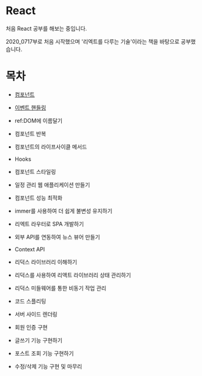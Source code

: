 # React
처음  React 공부를 해보는 중입니다. 

2020_0717부로 처음 시작했으며 '리엑트를 다루는 기술'이라는 책을 바탕으로 공부했습니다.


# 목차
* [컴포넌트](https://github.com/jhoon12/React/tree/master/%EC%BB%B4%ED%8F%AC%EB%84%8C%ED%8A%B8/component)

* [이벤트 핸들링](https://github.com/jhoon12/React_Study/blob/master/%EC%9D%B4%EB%B2%A4%ED%8A%B8%20%ED%95%B8%EB%93%A4%EB%A7%81/event/%EC%9D%B4%EB%B2%A4%ED%8A%B8%20%ED%97%A8%EB%93%A4%EB%A7%81.md)

* ref:DOM에 이름달기

* 컴포넌트 반복

* 컴포넌트의 라이프사이클 메서드

* Hooks

* 컴포넌트 스타일링

* 일정 관리 웹 애플리케이션 만들기

* 컴포넌트 성능 최적화 

* immer를 사용하여 더 쉽게 불변성 유지하기

* 리엑트 라우터로 SPA 개발하기

* 외부 API를 연동하여 뉴스 뷰어 만들기

* Context API

* 리덕스 라이브러리 이해하기

* 리덕스를 사용하여 리액트 라이브러리 상태 관리하기

* 리덕스 미들웨어를 통한 비동기 작업 관리

* 코드 스플리팅

* 서버 사이드 렌더링

* 회원 인증 구현

* 글쓰기 기능 구현하기

* 포스트 조회 기능 구현하기

* 수정/삭제 기능 구현 및 마무리
